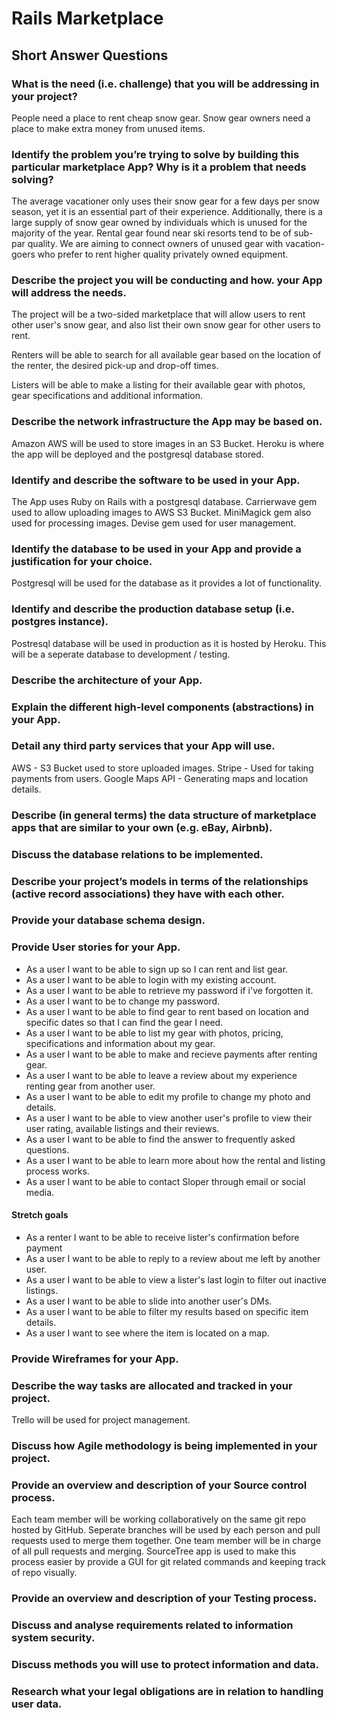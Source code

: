 # Rails Marketplace

## Short Answer Questions

### What is the need (i.e. challenge) that you will be addressing in your project?
People need a place to rent cheap snow gear.
Snow gear owners need a place to make extra money from unused items.
### Identify the problem you’re trying to solve by building this particular marketplace App? Why is it a problem that needs solving?
The average vacationer only uses their snow gear for a few days per snow season, yet it is an essential part of their experience. Additionally, there is a large supply of snow gear owned by individuals which is unused for the majority of the year. Rental gear found near ski resorts tend to be of sub-par quality. We are aiming to connect owners of unused gear with vacation-goers who prefer to rent higher quality privately owned equipment.
### Describe the project you will be conducting and how. your App will address the needs.
The project will be a two-sided marketplace that will allow users to rent other user's snow gear, and also list their own snow gear for other users to rent.

Renters will be able to search for all available gear based on the location of the renter, the desired pick-up and drop-off times.

Listers will be able to make a listing for their available gear with photos, gear specifications and additional information.

### Describe the network infrastructure the App may be based on.
Amazon AWS will be used to store images in an S3 Bucket.
Heroku is where the app will be deployed and the postgresql database stored.
### Identify and describe the software to be used in your App.
The App uses Ruby on Rails with a postgresql database.
Carrierwave gem used to allow uploading images to AWS S3 Bucket.
MiniMagick gem also used for processing images.
Devise gem used for user management.
### Identify the database to be used in your App and provide a justification for your choice.
Postgresql will be used for the database as it provides a lot of functionality.
### Identify and describe the production database setup (i.e. postgres instance).
Postresql database will be used in production as it is hosted by Heroku.
This will be a seperate database to development / testing.
### Describe the architecture of your App.
### Explain the different high-level components (abstractions) in your App.
### Detail any third party services that your App will use.
AWS - S3 Bucket used to store uploaded images.
Stripe - Used for taking payments from users.
Google Maps API - Generating maps and location details.
### Describe (in general terms) the data structure of marketplace apps that are similar to your own (e.g. eBay, Airbnb).


### Discuss the database relations to be implemented.


### Describe your project’s models in terms of the relationships (active record associations) they have with each other.
### Provide your database schema design.

### Provide User stories for your App.
* As a user I want to be able to sign up so I can rent and list gear.
* As a user I want to be able to login with my existing account.
* As a user I want to be able to retrieve my password if i've forgotten it.
* As a user I want to be to change my password.
* As a user I want to be able to find gear to rent based on location and specific dates so that I can find the gear I need.
* As a user I want to be able to list my gear with photos, pricing, specifications and information about my gear.
* As a user I want to be able to make and recieve payments after renting gear.
* As a user I want to be able to leave a review about my experience renting gear from another user.
* As a user I want to be able to edit my profile to change my photo and details.
* As a user I want to be able to view another user's profile to view their user rating, available listings and their reviews.
* As a user I want to be able to find the answer to frequently asked questions.
* As a user I want to be able to learn more about how the rental and listing process works.
* As a user I want to be able to contact Sloper through email or social media.

#### Stretch goals
* As a renter I want to be able to receive lister's confirmation before payment
* As a user I want to be able to reply to a review about me left by another user.
* As a user I want to be able to view a lister's last login to filter out inactive listings.
* As a user I want to be able to slide into another user's DMs.
* As a user I want to be able to filter my results based on specific item details.
* As a user I want to see where the item is located on a map.

### Provide Wireframes for your App.

### Describe the way tasks are allocated and tracked in your project.
Trello will be used for project management.

### Discuss how Agile methodology is being implemented in your project.
### Provide an overview and description of your Source control process.
Each team member will be working collaboratively on the same git repo hosted by GitHub.
Seperate branches will be used by each person and pull requests used to merge them together.
One team member will be in charge of all pull requests and merging.
SourceTree app is used to make this process easier by provide a GUI for git related commands and keeping track of repo visually.
### Provide an overview and description of your Testing process.
### Discuss and analyse requirements related to information system security.
### Discuss methods you will use to protect information and data.
### Research what your legal obligations are in relation to handling user data.

